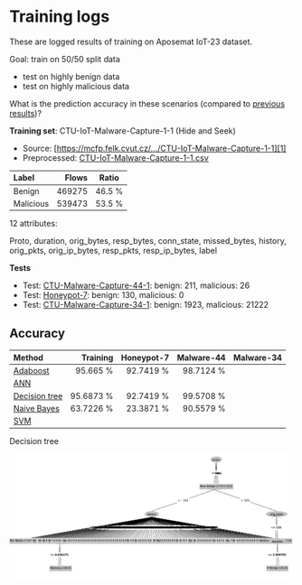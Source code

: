 # Training logs

These are logged results of training on Aposemat IoT-23 dataset.

Goal: train on 50/50 split data

- test on highly benign data
- test on highly malicious data

What is the prediction accuracy in these scenarios (compared to [previous results](../2-24/readme.md))?
 
**Training set**: CTU-IoT-Malware-Capture-1-1 (Hide and Seek)

- Source: [https://mcfp.felk.cvut.cz/.../CTU-IoT-Malware-Capture-1-1][1]
- Preprocessed: [CTU-IoT-Malware-Capture-1-1.csv][2]

| Label     | Flows   | Ratio   |
| :-------- | ------: | :-----: |
| Benign    | 469275  |  46.5 % |
| Malicious | 539473  |  53.5 % |

12 attributes:

Proto, duration, orig_bytes, resp_bytes, conn_state, missed_bytes, history, orig_pkts, orig_ip_bytes, resp_pkts, 
resp_ip_bytes, label

**Tests**

- Test: [CTU-Malware-Capture-44-1][3]: benign: 211, malicious: 26 
- Test: [Honeypot-7][4]: benign: 130, malicious: 0
- Test: [CTU-Malware-Capture-34-1][3]: benign: 1923, malicious: 21222 

## Accuracy

| Method              | Training    | Honeypot-7 | Malware-44 | Malware-34 |
| :------------------ | ----------: | ---------: | ---------: | ---------: |
| [Adaboost][AB]      |    95.665 % |  92.7419 % |  98.7124 % |            |
| [ANN][AN]           |             |            |            |            |
| [Decision tree][DT] |   95.6873 % |  92.7419 % |  99.5708 % |            |
| [Naive Bayes][NB]   |   63.7226 % |  23.3871 % |  90.5579 % |            |
| [SVM][SV]           |             |            |            |            |  


Decision tree

![img](tree-viz.jpeg)


[1]: https://mcfp.felk.cvut.cz/publicDatasets/IoT-23-Dataset/IndividualScenarios/CTU-IoT-Malware-Capture-1-1
[2]: https://github.com/iotcad/module-2/blob/44967f3e6aa6288a4eb806face3bf21686f89851/data/CTU-IoT-Malware-Capture-1-1.csv
[3]: https://github.com/iotcad/sensor-data/blob/611d9ff5e768c74fc8a5f7ea2ef52a974b85eeae/iot-23/CTU-Malware-Capture-44-1-labeled.csv
[4]: https://github.com/iotcad/sensor-data/blob/611d9ff5e768c74fc8a5f7ea2ef52a974b85eeae/iot-23/CTU-Honeypot-Capture-7-1-labeled.csv
[NB]: naive-bayes
[DT]: tree
[SV]: svm
[AN]: ann
[AB]: adaboost